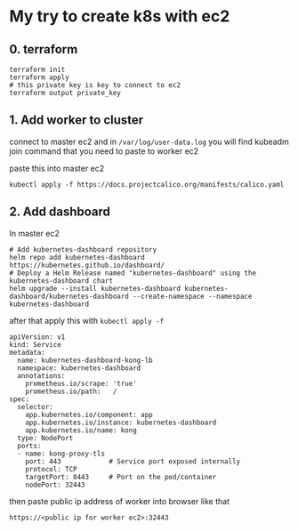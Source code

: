 # My try to create k8s with ec2

## 0. terraform 
```
terraform init
terraform apply 
# this private key is key to connect to ec2
terraform output private_key 
```

## 1. Add worker to cluster 

connect to master ec2 and in `/var/log/user-data.log` you will find kubeadm join command that you need to paste to worker ec2

paste this into master ec2 
```
kubectl apply -f https://docs.projectcalico.org/manifests/calico.yaml
```

## 2. Add dashboard

In master ec2
```
# Add kubernetes-dashboard repository
helm repo add kubernetes-dashboard https://kubernetes.github.io/dashboard/
# Deploy a Helm Release named "kubernetes-dashboard" using the kubernetes-dashboard chart
helm upgrade --install kubernetes-dashboard kubernetes-dashboard/kubernetes-dashboard --create-namespace --namespace kubernetes-dashboard
```

after that apply this with `kubectl apply -f` 
```
apiVersion: v1
kind: Service
metadata:
  name: kubernetes-dashboard-kong-lb
  namespace: kubernetes-dashboard
  annotations:
    prometheus.io/scrape: 'true'
    prometheus.io/path:   /
spec:
  selector:
    app.kubernetes.io/component: app
    app.kubernetes.io/instance: kubernetes-dashboard
    app.kubernetes.io/name: kong
  type: NodePort
  ports:
  - name: kong-proxy-tls
    port: 443            # Service port exposed internally
    protocol: TCP
    targetPort: 8443     # Port on the pod/container
    nodePort: 32443 
```

then paste public ip address of worker into browser like that
```
https://<public ip for worker ec2>:32443
```